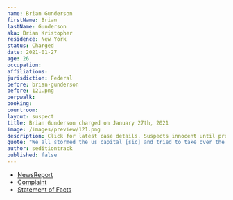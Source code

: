 ```yaml
---
name: Brian Gunderson
firstName: Brian
lastName: Gunderson
aka: Brian Kristopher
residence: New York
status: Charged
date: 2021-01-27
age: 26
occupation:
affiliations:
jurisdiction: Federal
before: brian-gunderson
before: 121.png
perpwalk:
booking:
courtroom:
layout: suspect
title: Brian Gunderson charged on January 27th, 2021
image: /images/preview/121.png
description: Click for latest case details. Suspects innocent until proven guilty.
quote: "We all stormed the us capital [sic] and tried to take over the government"
author: seditiontrack
published: false
---
```


- [NewsReport](https://www.huffpost.com/entry/high-school-varsity-jacket-us-capitol-riot_n_600f365ac5b634dc37378746?63x8)
- [Complaint](https://www.justice.gov/opa/page/file/1361271/download)
- [Statement of Facts](https://www.justice.gov/opa/page/file/1361271/download)

